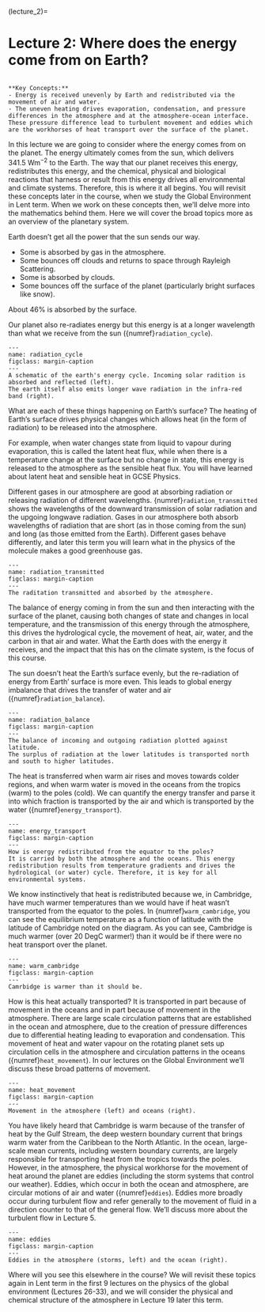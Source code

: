 (lecture_2)=
# Lecture 2: Where does the energy come from on Earth?

```{highlights}

**Key Concepts:**
- Energy is received unevenly by Earth and redistributed via the movement of air and water.
- The uneven heating drives evaporation, condensation, and pressure differences in the atmosphere and at the atmosphere-ocean interface. These pressure difference lead to turbulent movement and eddies which are the workhorses of heat transport over the surface of the planet.

```

In this lecture we are going to consider where the energy comes from on the planet.
The energy ultimately comes from the sun, which delivers $341.5 \ \mathrm{W  m^{-2}}$ to the Earth.
The way that our planet receives this energy, redistributes this energy, and the chemical, physical and biological reactions that harness or result from this energy drives all environmental and climate systems.
Therefore, this is where it all begins.
You will revisit these concepts later in the course, when we study the Global Environment in Lent term.
When we work on these concepts then, we’ll delve more into the mathematics behind them.
Here we will cover the broad topics more as an overview of the planetary system.

Earth doesn’t get all the power that the sun sends our way.

- Some is absorbed by gas in the atmosphere.
- Some bounces off clouds and returns to space through Rayleigh Scattering.
- Some is absorbed by clouds.
- Some bounces off the surface of the planet (particularly bright surfaces like snow).

About 46% is absorbed by the surface.

Our planet also re-radiates energy but this energy is at a longer wavelength than what we receive from the sun ({numref}`radiation_cycle`).

```{figure} ./figures/figure1.png
---
name: radiation_cycle
figclass: margin-caption
---
A schematic of the earth's energy cycle. Incoming solar radition is absorbed and reflected (left).
The earth itself also emits longer wave radiation in the infra-red band (right).
```

What are each of these things happening on Earth’s surface? The heating of Earth’s surface drives physical changes which allows heat (in the form of radiation) to be released into the atmosphere.

For example, when water changes state from liquid to vapour during evaporation, this is called the latent heat flux, while when there is a temperature change at the surface but no change in state, this energy is released to the atmosphere as the sensible heat flux. You will have learned about latent heat and sensible heat in GCSE Physics.

Different gases in our atmosphere are good at absorbing radiation or releasing radiation of different wavelengths. {numref}`radiation_transmitted` shows the wavelengths of the downward transmission of solar radiation and the upgoing longwave radiation. Gases in our atmosphere both absorb wavelengths of radiation that are short (as in those coming from the sun) and long (as those emitted from the Earth). Different gases behave differently, and later this term you will learn what in the physics of the molecule makes a good greenhouse gas.

```{figure} ./figures/figure2.png
---
name: radiation_transmitted
figclass: margin-caption
---
The raditation transmitted and absorbed by the atmosphere.
```

The balance of energy coming in from the sun and then interacting with the surface of the planet, causing both changes of state and changes in local temperature, and the transmission of this energy through the atmosphere, this drives the hydrological cycle, the movement of heat, air, water, and the carbon in that air and water. What the Earth does with the energy it receives, and the impact that this has on the climate system, is the focus of this course.

The sun doesn’t heat the Earth’s surface evenly, but the re-radiation of energy from Earth’ surface is more even. 
This leads to global energy imbalance that drives the transfer of water and air ({numref}`radiation_balance`).

```{figure} ./figures/figure3.png
---
name: radiation_balance
figclass: margin-caption
---
The balance of incoming and outgoing radiation plotted against latitude.
The surplus of radiation at the lower latitudes is transported north and south to higher latitudes.
```

The heat is transferred when warm air rises and moves towards colder regions, and when warm water is moved in the oceans from the tropics (warm) to the poles (cold). We can quantify the energy transfer and parse it into which fraction is transported by the air and which is transported by the water ({numref}`energy_transport`).


```{figure} ./figures/figure4.png
---
name: energy_transport
figclass: margin-caption
---
How is energy redistributed from the equator to the poles?
It is carried by both the atmosphere and the oceans. This energy redistribution results from temperature gradients and drives the hydrological (or water) cycle. Therefore, it is key for all environmental systems.
```

We know instinctively that heat is redistributed because we, in Cambridge, have much warmer temperatures than we would have if heat wasn’t transported from the equator to the poles.
In {numref}`warm_cambridge`, you can see the equilibrium temperature as a function of latitude with the latitude of Cambridge noted on the diagram.
As you can see, Cambridge is much warmer (over 20 DegC warmer!) than it would be if there were no heat transport over the planet.

```{figure} ./figures/figure5.png
---
name: warm_cambridge
figclass: margin-caption
---
Camrbidge is warmer than it should be.
```

How is this heat actually transported?
It is transported in part because of movement in the oceans and in part because of movement in the atmosphere.
There are large scale circulation patterns that are established in the ocean and atmosphere, due to the creation of pressure differences due to differential heating leading to evaporation and condensation.
This movement of heat and water vapour on the rotating planet sets up circulation cells in the atmosphere and circulation patterns in the oceans ({numref}`heat_movement`).
In our lectures on the Global Environment we’ll discuss these broad patterns of movement.

```{figure} ./figures/figure6.png
---
name: heat_movement
figclass: margin-caption
---
Movement in the atmosphere (left) and oceans (right).
```

You have likely heard that Cambridge is warm because of the transfer of heat by the Gulf Stream, the deep western boundary current that brings warm water from the Caribbean to the North Atlantic.
In the ocean, large-scale mean currents, including western boundary currents, are largely responsible for transporting heat from the tropics towards the poles.
However, in the atmosphere, the physical workhorse for the movement of heat around the planet are eddies (including the storm systems that control our weather).
Eddies, which occur in both the ocean and atmosphere, are circular motions of air and water ({numref}`eddies`).
Eddies more broadly occur during turbulent flow and refer generally to the movement of fluid in a direction counter to that of the general flow.
We’ll discuss more about the turbulent flow in Lecture 5.

```{figure} ./figures/figure7.png
---
name: eddies
figclass: margin-caption
---
Eddies in the atmosphere (storms, left) and the ocean (right). 
```

Where will you see this elsewhere in the course?
We will revisit these topics again in Lent term in the first 9 lectures on the physics of the global environment (Lectures 26-33), and we will consider the physical and chemical structure of the atmosphere in Lecture 19 later this term.

